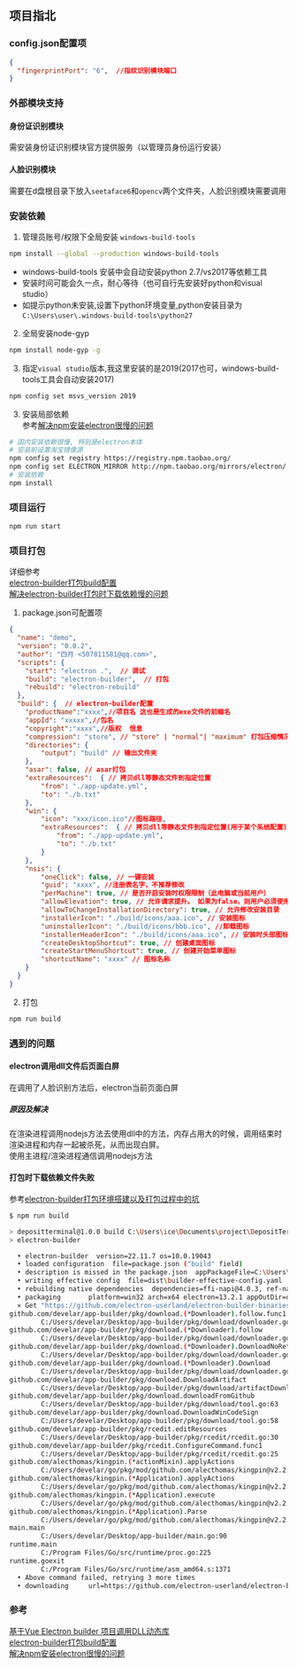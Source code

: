 ## 项目指北

### config.json配置项
``` json
{
  "fingerprintPort": "6",  //指纹识别模块端口
}
```

### 外部模块支持
#### 身份证识别模块
需安装身份证识别模块官方提供服务（以管理员身份运行安装）  
#### 人脸识别模块
需要在d盘根目录下放入`seetaface6`和`opencv`两个文件夹，人脸识别模块需要调用

### 安装依赖
1. 管理员账号/权限下全局安装 `windows-build-tools`
``` sh
npm install --global --production windows-build-tools
```
* windows-build-tools 安装中会自动安装python 2.7/vs2017等依赖工具
* 安装时间可能会久一点，耐心等待（也可自行先安装好python和visual studio）
* 如提示python未安装,设置下python环境变量,python安装目录为`C:\Users\user\.windows-build-tools\python27`

2. 全局安装node-gyp
``` sh
npm install node-gyp -g
```

3. 指定`visual studio`版本,我这里安装的是2019(2017也可，windows-build-tools工具会自动安装2017)
``` sh
npm config set msvs_version 2019
```

3. 安装局部依赖  
参考[解决npm安装electron很慢的问题](https://segmentfault.com/a/1190000020932174)
``` sh
# 国内安装依赖很慢, 特别是electron本体
# 安装前设置淘宝镜像源
npm config set registry https://registry.npm.taobao.org/
npm config set ELECTRON_MIRROR http://npm.taobao.org/mirrors/electron/
# 安装依赖
npm install
```

### 项目运行
``` sh
npm run start
```

### 项目打包
详细参考  
[electron-builder打包build配置](https://segmentfault.com/a/1190000017296201)  
[解决electron-builder打包时下载依赖慢的问题](https://www.azimiao.com/6208.html)
1. package.json可配置项
``` json
{
  "name": "demo",
  "version": "0.0.2",
  "author": "四月 <507811581@qq.com>",
  "scripts": {
    "start": "electron .",  // 调试
    "build": "electron-builder",  // 打包
    "rebuild": "electron-rebuild"
  },
  "build": {  // electron-builder配置
    "productName":"xxxx",//项目名 这也是生成的exe文件的前缀名
    "appId": "xxxxx",//包名  
    "copyright":"xxxx",//版权  信息
    "compression": "store", // "store" | "normal"| "maximum" 打包压缩情况(store 相对较快)，store 39749kb, maximum 39186kb
    "directories": {
        "output": "build" // 输出文件夹
    }, 
    "asar": false, // asar打包
    "extraResources":  { // 拷贝dll等静态文件到指定位置
        "from": "./app-update.yml",
        "to": "./b.txt"
    },
    "win": {  
        "icon": "xxx/icon.ico"//图标路径,
        "extraResources":  { // 拷贝dll等静态文件到指定位置(用于某个系统配置)
            "from": "./app-update.yml",
            "to": "./b.txt"
        }
    },
    "nsis": {
        "oneClick": false, // 一键安装
        "guid": "xxxx", //注册表名字，不推荐修改
        "perMachine": true, // 是否开启安装时权限限制（此电脑或当前用户）
        "allowElevation": true, // 允许请求提升。 如果为false，则用户必须使用提升的权限重新启动安装程序。
        "allowToChangeInstallationDirectory": true, // 允许修改安装目录
        "installerIcon": "./build/icons/aaa.ico", // 安装图标
        "uninstallerIcon": "./build/icons/bbb.ico", //卸载图标
        "installerHeaderIcon": "./build/icons/aaa.ico", // 安装时头部图标
        "createDesktopShortcut": true, // 创建桌面图标
        "createStartMenuShortcut": true, // 创建开始菜单图标
        "shortcutName": "xxxx" // 图标名称
    }
  }
}
```

2. 打包
``` sh
npm run build
```

### 遇到的问题
#### electron调用dll文件后页面白屏
在调用了人脸识别方法后，electron当前页面白屏
##### 原因及解决
在渲染进程调用nodejs方法去使用dll中的方法，内存占用大的时候，调用结束时渲染进程和内存一起被杀死，从而出现白屏。  
使用主进程/渲染进程通信调用nodejs方法  
#### 打包时下载依赖文件失败
参考[electron-builder打包环境搭建以及打包过程中的坑](https://blog.csdn.net/q1059997113/article/details/104273836)

``` sh
$ npm run build

> depositterminal@1.0.0 build C:\Users\ice\Documents\project\DepositTerminal00\DepositTerminal
> electron-builder

  • electron-builder  version=22.11.7 os=10.0.19043
  • loaded configuration  file=package.json ("build" field)
  • description is missed in the package.json  appPackageFile=C:\Users\ice\Documents\project\DepositTerminal00\DepositTerminal\package.json
  • writing effective config  file=dist\builder-effective-config.yaml
  • rebuilding native dependencies  dependencies=ffi-napi@4.0.3, ref-napi@3.0.3 platform=win32 arch=x64
  • packaging       platform=win32 arch=x64 electron=13.2.1 appOutDir=dist\win-unpacked
  ⨯ Get "https://github.com/electron-userland/electron-builder-binaries/releases/download/winCodeSign-2.6.0/winCodeSign-2.6.0.7z": read tcp 192.168.31.182:62306->20.205.243.166:443: wsarecv: A connection attempt failed because the connected party did not properly respond after a period of time, or established connection failed because connected host has failed to respond.
github.com/develar/app-builder/pkg/download.(*Downloader).follow.func1
        C:/Users/develar/Desktop/app-builder/pkg/download/downloader.go:206
github.com/develar/app-builder/pkg/download.(*Downloader).follow
        C:/Users/develar/Desktop/app-builder/pkg/download/downloader.go:234
github.com/develar/app-builder/pkg/download.(*Downloader).DownloadNoRetry
        C:/Users/develar/Desktop/app-builder/pkg/download/downloader.go:128
github.com/develar/app-builder/pkg/download.(*Downloader).Download
        C:/Users/develar/Desktop/app-builder/pkg/download/downloader.go:112
github.com/develar/app-builder/pkg/download.DownloadArtifact
        C:/Users/develar/Desktop/app-builder/pkg/download/artifactDownloader.go:107
github.com/develar/app-builder/pkg/download.downloadFromGithub
        C:/Users/develar/Desktop/app-builder/pkg/download/tool.go:63
github.com/develar/app-builder/pkg/download.DownloadWinCodeSign
        C:/Users/develar/Desktop/app-builder/pkg/download/tool.go:58
github.com/develar/app-builder/pkg/rcedit.editResources
        C:/Users/develar/Desktop/app-builder/pkg/rcedit/rcedit.go:30
github.com/develar/app-builder/pkg/rcedit.ConfigureCommand.func1
        C:/Users/develar/Desktop/app-builder/pkg/rcedit/rcedit.go:25
github.com/alecthomas/kingpin.(*actionMixin).applyActions
        C:/Users/develar/go/pkg/mod/github.com/alecthomas/kingpin@v2.2.6+incompatible/actions.go:28
github.com/alecthomas/kingpin.(*Application).applyActions
        C:/Users/develar/go/pkg/mod/github.com/alecthomas/kingpin@v2.2.6+incompatible/app.go:557
github.com/alecthomas/kingpin.(*Application).execute
        C:/Users/develar/go/pkg/mod/github.com/alecthomas/kingpin@v2.2.6+incompatible/app.go:390
github.com/alecthomas/kingpin.(*Application).Parse
        C:/Users/develar/go/pkg/mod/github.com/alecthomas/kingpin@v2.2.6+incompatible/app.go:222
main.main
        C:/Users/develar/Desktop/app-builder/main.go:90
runtime.main
        C:/Program Files/Go/src/runtime/proc.go:225
runtime.goexit
        C:/Program Files/Go/src/runtime/asm_amd64.s:1371
  • Above command failed, retrying 3 more times
  • downloading     url=https://github.com/electron-userland/electron-builder-binaries/releases/download/winCodeSign-2.6.0/winCodeSign-2.6.0.7z size=5.6 MB parts=1   
```
### 参考

[基于Vue Electron builder 项目调用DLL动态库](https://juejin.cn/post/6968342888690221086)  
[electron-builder打包build配置](https://segmentfault.com/a/1190000017296201)  
[解决npm安装electron很慢的问题](https://segmentfault.com/a/1190000020932174  )